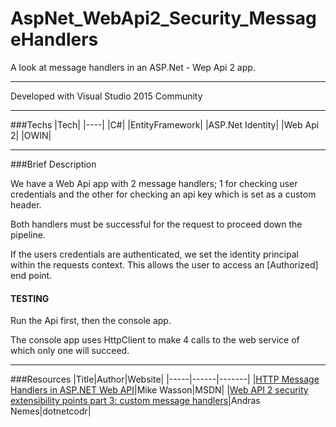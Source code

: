 # AspNet_WebApi2_Security_MessageHandlers

A look at message handlers in an ASP.Net - Wep Api 2 app.

---

Developed with Visual Studio 2015 Community

---

###Techs
|Tech|
|----|
|C#|
|EntityFramework|
|ASP.Net Identity|
|Web Api 2|
|OWIN|

---

###Brief Description

We have a Web Api app with 2 message handlers; 1 for checking user credentials and the other for checking an api key which is set as a custom header. 

Both handlers must be successful for the request to proceed down the pipeline.

If the users credentials are authenticated, we set the identity principal within the requests context. This allows the user to access an [Authorized] end point.

#### TESTING

Run the Api first, then the console app.

The console app uses HttpClient to make 4 calls to the web service of which only one will succeed.

---

###Resources
|Title|Author|Website|
|-----|------|-------|
|[HTTP Message Handlers in ASP.NET Web API](https://www.asp.net/web-api/overview/advanced/http-message-handlers)|Mike Wasson|MSDN|
|[Web API 2 security extensibility points part 3: custom message handlers](https://dotnetcodr.com/2015/07/27/web-api-2-security-extensibility-points-part-3-custom-message-handlers/)|Andras Nemes|dotnetcodr|
